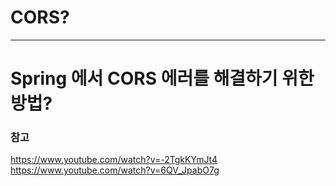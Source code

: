 # CORS?



---

# Spring 에서 CORS 에러를 해결하기 위한 방법?


### 참고
https://www.youtube.com/watch?v=-2TgkKYmJt4  
https://www.youtube.com/watch?v=6QV_JpabO7g